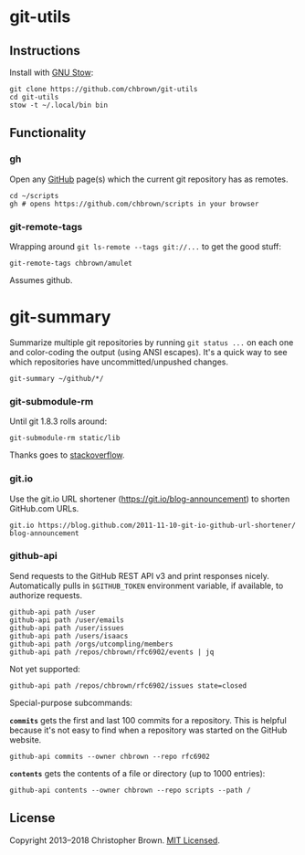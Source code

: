 # git-utils


## Instructions

Install with [GNU Stow](https://www.gnu.org/software/stow/):

    git clone https://github.com/chbrown/git-utils
    cd git-utils
    stow -t ~/.local/bin bin


## Functionality

### gh

Open any [GitHub](https://github.com/) page(s) which the current git repository has as remotes.

    cd ~/scripts
    gh # opens https://github.com/chbrown/scripts in your browser


### git-remote-tags

Wrapping around `git ls-remote --tags git://...` to get the good stuff:

    git-remote-tags chbrown/amulet

Assumes github.


# git-summary

Summarize multiple git repositories by running `git status ...` on each one and color-coding the output (using ANSI escapes).
It's a quick way to see which repositories have uncommitted/unpushed changes.

    git-summary ~/github/*/


### git-submodule-rm

Until git 1.8.3 rolls around:

    git-submodule-rm static/lib

Thanks goes to [stackoverflow](http://stackoverflow.com/questions/1260748/how-do-i-remove-a-git-submodule).


### git.io

Use the git.io URL shortener (https://git.io/blog-announcement) to shorten GitHub.com URLs.

    git.io https://blog.github.com/2011-11-10-git-io-github-url-shortener/ blog-announcement


### github-api

Send requests to the GitHub REST API v3 and print responses nicely.
Automatically pulls in `$GITHUB_TOKEN` environment variable, if available, to authorize requests.

    github-api path /user
    github-api path /user/emails
    github-api path /user/issues
    github-api path /users/isaacs
    github-api path /orgs/utcompling/members
    github-api path /repos/chbrown/rfc6902/events | jq

Not yet supported:

    github-api path /repos/chbrown/rfc6902/issues state=closed

Special-purpose subcommands:

**`commits`** gets the first and last 100 commits for a repository.
This is helpful because it's not easy to find when a repository was started on the GitHub website.

    github-api commits --owner chbrown --repo rfc6902

**`contents`** gets the contents of a file or directory (up to 1000 entries):

    github-api contents --owner chbrown --repo scripts --path /


## License

Copyright 2013–2018 Christopher Brown.
[MIT Licensed](https://chbrown.github.io/licenses/MIT/#2013-2018).
